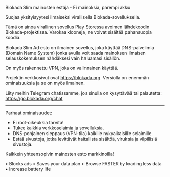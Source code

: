 Blokada Slim mainosten estäjä - Ei mainoksia, parempi akku

Suojaa yksityisyytesi ilmaiseksi virallisella Blokada-sovelluksella.

Tämä on ainoa virallinen sovellus Play Storessa avoimen lähdekoodin Blokada-projektissa. Varokaa klooneja, ne voivat sisältää pahansuopia koodia.

Blokada Slim Ad esto on ilmainen sovellus, joka käyttää DNS-palvelimia (Domain Name System) jonka avulla voit saada mainoksen ilmaisen selauskokemuksen nähdäksesi vain haluamasi sisällön.

On myös rakennettu VPN, joka on valinnainen käyttää.

Projektin verkkosivut ovat https://blokada.org. Versiolla on enemmän ominaisuuksia ja se on myös ilmainen.

Liity meihin Telegram chatissamme, jos sinulla on kysyttävää tai palautetta: https://go.blokada.org/chat

----

Parhaat ominaisuudet:
- Ei root-oikeuksia tarvita!
- Tukee kaikkia verkkoselaimia ja sovelluksia.
- DNS-pohjainen sieppaus (VPN-tila) kaikille nykyaikaisille selaimille.
- Estää sivustoja, jotka levittävät haitallista sisältöä, viruksia ja vilpillisiä sivustoja.

Kaikkein yhteensopivin mainosten esto markkinoilla!

• Blocks ads • Saves your data plan • Browse FASTER by loading less data • Increase battery life
